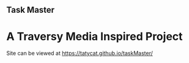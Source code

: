 ## Task Master

# A Traversy Media Inspired Project  

Site can be viewed at https://tatycat.github.io/taskMaster/